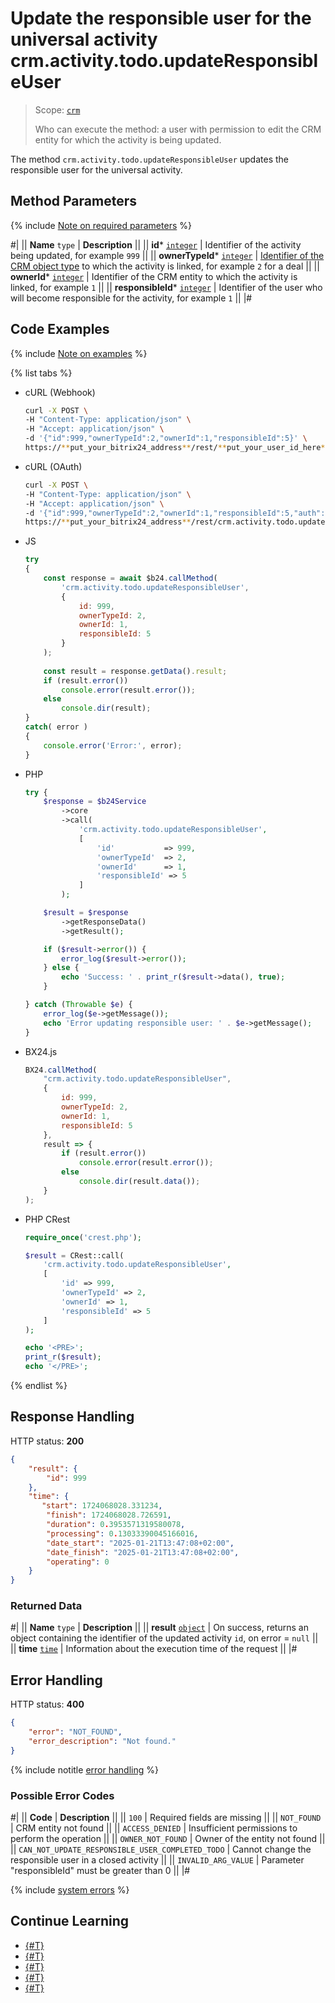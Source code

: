 # Update the responsible user for the universal activity crm.activity.todo.updateResponsibleUser

> Scope: [`crm`](../../../../scopes/permissions.md)
>
> Who can execute the method: a user with permission to edit the CRM entity for which the activity is being updated.

The method `crm.activity.todo.updateResponsibleUser` updates the responsible user for the universal activity.

## Method Parameters

{% include [Note on required parameters](../../../../../_includes/required.md) %}

#|
|| **Name**
`type` | **Description** ||
|| **id***
[`integer`](../../../../data-types.md) | Identifier of the activity being updated, for example `999` ||
|| **ownerTypeId***
[`integer`](../../../../data-types.md) | [Identifier of the CRM object type](../../../data-types.md#object_type) to which the activity is linked, for example `2` for a deal ||
|| **ownerId***
[`integer`](../../../../data-types.md) | Identifier of the CRM entity to which the activity is linked, for example `1` ||
|| **responsibleId***
[`integer`](../../../../data-types.md) | Identifier of the user who will become responsible for the activity, for example `1` ||
|#

## Code Examples

{% include [Note on examples](../../../../../_includes/examples.md) %}

{% list tabs %}

- cURL (Webhook)

    ```bash
    curl -X POST \
    -H "Content-Type: application/json" \
    -H "Accept: application/json" \
    -d '{"id":999,"ownerTypeId":2,"ownerId":1,"responsibleId":5}' \
    https://**put_your_bitrix24_address**/rest/**put_your_user_id_here**/**put_your_webhook_here**/crm.activity.todo.updateResponsibleUser
    ```

- cURL (OAuth)

    ```bash
    curl -X POST \
    -H "Content-Type: application/json" \
    -H "Accept: application/json" \
    -d '{"id":999,"ownerTypeId":2,"ownerId":1,"responsibleId":5,"auth":"**put_access_token_here**"}' \
    https://**put_your_bitrix24_address**/rest/crm.activity.todo.updateResponsibleUser
    ```

- JS

    ```js
    try
    {
    	const response = await $b24.callMethod(
    		'crm.activity.todo.updateResponsibleUser',
    		{
    			id: 999,
    			ownerTypeId: 2,
    			ownerId: 1,
    			responsibleId: 5
    		}
    	);
    	
    	const result = response.getData().result;
    	if (result.error())
    		console.error(result.error());
    	else
    		console.dir(result);
    }
    catch( error )
    {
    	console.error('Error:', error);
    }
    ```

- PHP

    ```php
    try {
        $response = $b24Service
            ->core
            ->call(
                'crm.activity.todo.updateResponsibleUser',
                [
                    'id'           => 999,
                    'ownerTypeId'  => 2,
                    'ownerId'      => 1,
                    'responsibleId' => 5
                ]
            );
    
        $result = $response
            ->getResponseData()
            ->getResult();
    
        if ($result->error()) {
            error_log($result->error());
        } else {
            echo 'Success: ' . print_r($result->data(), true);
        }
    
    } catch (Throwable $e) {
        error_log($e->getMessage());
        echo 'Error updating responsible user: ' . $e->getMessage();
    }
    ```

- BX24.js

    ```js
    BX24.callMethod(
        "crm.activity.todo.updateResponsibleUser",
        {
            id: 999,
            ownerTypeId: 2,
            ownerId: 1,
            responsibleId: 5
        }, 
        result => {
            if (result.error())
                console.error(result.error());
            else
                console.dir(result.data());
        }
    );
    ```

- PHP CRest

    ```php
    require_once('crest.php');

    $result = CRest::call(
        'crm.activity.todo.updateResponsibleUser',
        [
            'id' => 999,
            'ownerTypeId' => 2,
            'ownerId' => 1,
            'responsibleId' => 5
        ]
    );

    echo '<PRE>';
    print_r($result);
    echo '</PRE>';
    ```

{% endlist %}

## Response Handling

HTTP status: **200**

```json
{
    "result": {
        "id": 999
    },
    "time": {
       "start": 1724068028.331234,
        "finish": 1724068028.726591,
        "duration": 0.3953571319580078,
        "processing": 0.13033390045166016,
        "date_start": "2025-01-21T13:47:08+02:00",
        "date_finish": "2025-01-21T13:47:08+02:00",
        "operating": 0
    }
}
```

### Returned Data

#|
|| **Name**
`type` | **Description** ||
|| **result**
[`object`](../../../../data-types.md) | On success, returns an object containing the identifier of the updated activity `id`, on error = `null` ||
|| **time**
[`time`](../../../../data-types.md#time) | Information about the execution time of the request ||
|#

## Error Handling

HTTP status: **400**

```json
{
    "error": "NOT_FOUND",
    "error_description": "Not found."
}
```

{% include notitle [error handling](../../../../../_includes/error-info.md) %}

### Possible Error Codes

#|
|| **Code** | **Description** ||
|| `100` | Required fields are missing ||
|| `NOT_FOUND` | CRM entity not found ||
|| `ACCESS_DENIED` | Insufficient permissions to perform the operation ||
|| `OWNER_NOT_FOUND` | Owner of the entity not found ||
|| `CAN_NOT_UPDATE_RESPONSIBLE_USER_COMPLETED_TODO` | Cannot change the responsible user in a closed activity ||
|| `INVALID_ARG_VALUE` | Parameter "responsibleId" must be greater than 0 ||
|#

{% include [system errors](../../../../../_includes/system-errors.md) %}

## Continue Learning

- [{#T}](./crm-activity-todo-add.md)
- [{#T}](./crm-activity-todo-update.md)
- [{#T}](./crm-activity-todo-update-deadline.md)
- [{#T}](./crm-activity-todo-update-description.md)
- [{#T}](./crm-activity-todo-update-color.md)